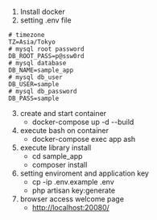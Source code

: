 1. Install docker
2. setting .env file

```
# timezone
TZ=Asia/Tokyo
# mysql root password
DB_ROOT_PASS=p@ssw0rd
# mysql database
DB_NAME=sample_app
# mysql db_user
DB_USER=sample
# mysql db_password
DB_PASS=sample
```

3. create and start container
   - docker-compose up -d --build
4. execute bash on container
   - docker-compose exec app ash
5. execute library install
   - cd sample_app
   - composer install
6. setting enviroment and application key
   - cp -ip .env.example .env
   - php artisan key:generate
7. browser access welcome page
   - <http://localhost:20080/>
